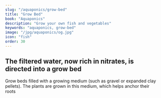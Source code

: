 ```yaml
---
slug: "/aquaponics/grow-bed"
title: "Grow Bed"
book: "Aquaponics"
description: "Grow your own fish and vegetables"
keywords: "aquaponics, grow-bed"
image: "/jpg/aquaponics/og.jpg"
icon: "fish"
order: 30
---
```

## The filtered water, now rich in nitrates, is directed into a grow bed 

Grow beds filled with a growing medium (such as gravel or expanded clay pellets). The plants are grown in this medium, which helps anchor their roots
